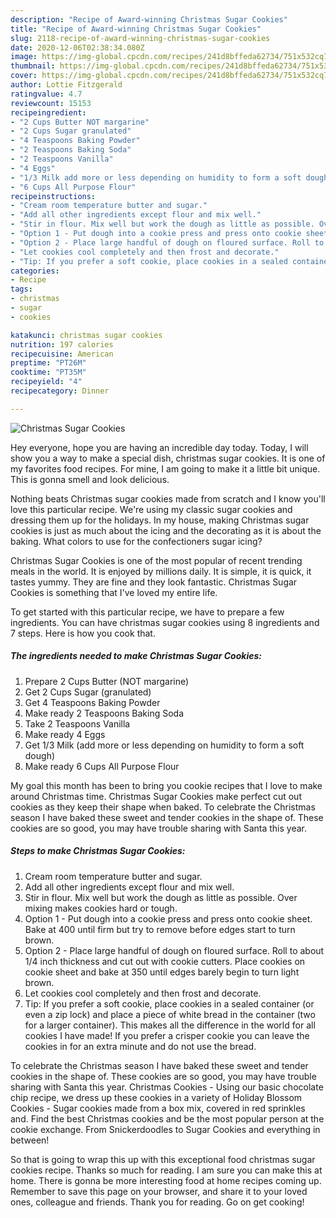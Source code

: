 ```yaml
---
description: "Recipe of Award-winning Christmas Sugar Cookies"
title: "Recipe of Award-winning Christmas Sugar Cookies"
slug: 2118-recipe-of-award-winning-christmas-sugar-cookies
date: 2020-12-06T02:38:34.080Z
image: https://img-global.cpcdn.com/recipes/241d8bffeda62734/751x532cq70/christmas-sugar-cookies-recipe-main-photo.jpg
thumbnail: https://img-global.cpcdn.com/recipes/241d8bffeda62734/751x532cq70/christmas-sugar-cookies-recipe-main-photo.jpg
cover: https://img-global.cpcdn.com/recipes/241d8bffeda62734/751x532cq70/christmas-sugar-cookies-recipe-main-photo.jpg
author: Lottie Fitzgerald
ratingvalue: 4.7
reviewcount: 15153
recipeingredient:
- "2 Cups Butter NOT margarine"
- "2 Cups Sugar granulated"
- "4 Teaspoons Baking Powder"
- "2 Teaspoons Baking Soda"
- "2 Teaspoons Vanilla"
- "4 Eggs"
- "1/3 Milk add more or less depending on humidity to form a soft dough"
- "6 Cups All Purpose Flour"
recipeinstructions:
- "Cream room temperature butter and sugar."
- "Add all other ingredients except flour and mix well."
- "Stir in flour. Mix well but work the dough as little as possible. Over mixing makes cookies hard or tough."
- "Option 1 - Put dough into a cookie press and press onto cookie sheet. Bake at 400 until firm but try to remove before edges start to turn brown."
- "Option 2 - Place large handful of dough on floured surface. Roll to about 1/4 inch thickness and cut out with cookie cutters. Place cookies on cookie sheet and bake at 350 until edges barely begin to turn light brown."
- "Let cookies cool completely and then frost and decorate."
- "Tip: If you prefer a soft cookie, place cookies in a sealed container (or even a zip lock) and place a piece of white bread in the container (two for a larger container). This makes all the difference in the world for all cookies I have made! If you prefer a crisper cookie you can leave the cookies in for an extra minute and do not use the bread."
categories:
- Recipe
tags:
- christmas
- sugar
- cookies

katakunci: christmas sugar cookies 
nutrition: 197 calories
recipecuisine: American
preptime: "PT26M"
cooktime: "PT35M"
recipeyield: "4"
recipecategory: Dinner

---
```



![Christmas Sugar Cookies](https://img-global.cpcdn.com/recipes/241d8bffeda62734/751x532cq70/christmas-sugar-cookies-recipe-main-photo.jpg)

Hey everyone, hope you are having an incredible day today. Today, I will show you a way to make a special dish, christmas sugar cookies. It is one of my favorites food recipes. For mine, I am going to make it a little bit unique. This is gonna smell and look delicious.

Nothing beats Christmas sugar cookies made from scratch and I know you&#39;ll love this particular recipe. We&#39;re using my classic sugar cookies and dressing them up for the holidays. In my house, making Christmas sugar cookies is just as much about the icing and the decorating as it is about the baking. What colors to use for the confectioners sugar icing?

Christmas Sugar Cookies is one of the most popular of recent trending meals in the world. It is enjoyed by millions daily. It is simple, it is quick, it tastes yummy. They are fine and they look fantastic. Christmas Sugar Cookies is something that I've loved my entire life.


To get started with this particular recipe, we have to prepare a few ingredients. You can have christmas sugar cookies using 8 ingredients and 7 steps. Here is how you cook that.

<!--inarticleads1-->

##### The ingredients needed to make Christmas Sugar Cookies:

1. Prepare 2 Cups Butter (NOT margarine)
1. Get 2 Cups Sugar (granulated)
1. Get 4 Teaspoons Baking Powder
1. Make ready 2 Teaspoons Baking Soda
1. Take 2 Teaspoons Vanilla
1. Make ready 4 Eggs
1. Get 1/3 Milk (add more or less depending on humidity to form a soft dough)
1. Make ready 6 Cups All Purpose Flour


My goal this month has been to bring you cookie recipes that I love to make around Christmas time. Christmas Sugar Cookies make perfect cut out cookies as they keep their shape when baked. To celebrate the Christmas season I have baked these sweet and tender cookies in the shape of. These cookies are so good, you may have trouble sharing with Santa this year. 

<!--inarticleads2-->

##### Steps to make Christmas Sugar Cookies:

1. Cream room temperature butter and sugar.
1. Add all other ingredients except flour and mix well.
1. Stir in flour. Mix well but work the dough as little as possible. Over mixing makes cookies hard or tough.
1. Option 1 - Put dough into a cookie press and press onto cookie sheet. Bake at 400 until firm but try to remove before edges start to turn brown.
1. Option 2 - Place large handful of dough on floured surface. Roll to about 1/4 inch thickness and cut out with cookie cutters. Place cookies on cookie sheet and bake at 350 until edges barely begin to turn light brown.
1. Let cookies cool completely and then frost and decorate.
1. Tip: If you prefer a soft cookie, place cookies in a sealed container (or even a zip lock) and place a piece of white bread in the container (two for a larger container). This makes all the difference in the world for all cookies I have made! If you prefer a crisper cookie you can leave the cookies in for an extra minute and do not use the bread.


To celebrate the Christmas season I have baked these sweet and tender cookies in the shape of. These cookies are so good, you may have trouble sharing with Santa this year. Christmas Cookies - Using our basic chocolate chip recipe, we dress up these cookies in a variety of Holiday Blossom Cookies - Sugar cookies made from a box mix, covered in red sprinkles and. Find the best Christmas cookies and be the most popular person at the cookie exchange. From Snickerdoodles to Sugar Cookies and everything in between! 

So that is going to wrap this up with this exceptional food christmas sugar cookies recipe. Thanks so much for reading. I am sure you can make this at home. There is gonna be more interesting food at home recipes coming up. Remember to save this page on your browser, and share it to your loved ones, colleague and friends. Thank you for reading. Go on get cooking!
